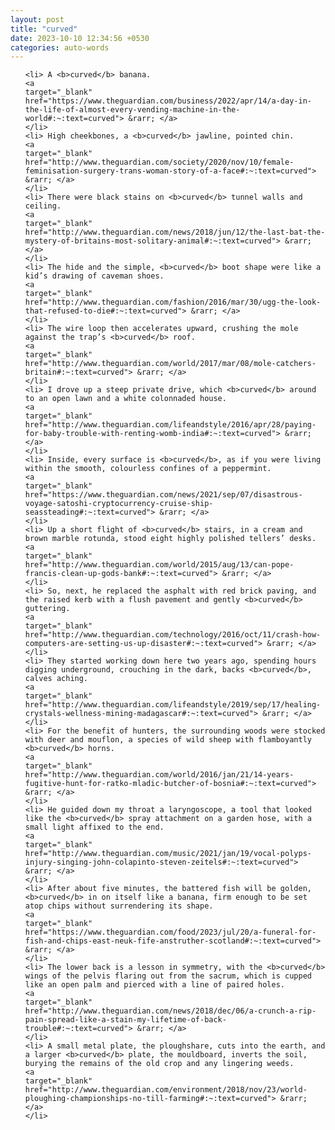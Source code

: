 ```yaml
---
layout: post
title: "curved"
date: 2023-10-10 12:34:56 +0530
categories: auto-words
---
```

<ol>

    <li> A <b>curved</b> banana.
    <a 
    target="_blank" 
    href="https://www.theguardian.com/business/2022/apr/14/a-day-in-the-life-of-almost-every-vending-machine-in-the-world#:~:text=curved"> &rarr; </a>
    </li>
    <li> High cheekbones, a <b>curved</b> jawline, pointed chin.
    <a 
    target="_blank" 
    href="http://www.theguardian.com/society/2020/nov/10/female-feminisation-surgery-trans-woman-story-of-a-face#:~:text=curved"> &rarr; </a>
    </li>
    <li> There were black stains on <b>curved</b> tunnel walls and ceiling.
    <a 
    target="_blank" 
    href="http://www.theguardian.com/news/2018/jun/12/the-last-bat-the-mystery-of-britains-most-solitary-animal#:~:text=curved"> &rarr; </a>
    </li>
    <li> The hide and the simple, <b>curved</b> boot shape were like a kid’s drawing of caveman shoes.
    <a 
    target="_blank" 
    href="http://www.theguardian.com/fashion/2016/mar/30/ugg-the-look-that-refused-to-die#:~:text=curved"> &rarr; </a>
    </li>
    <li> The wire loop then accelerates upward, crushing the mole against the trap’s <b>curved</b> roof.
    <a 
    target="_blank" 
    href="http://www.theguardian.com/world/2017/mar/08/mole-catchers-britain#:~:text=curved"> &rarr; </a>
    </li>
    <li> I drove up a steep private drive, which <b>curved</b> around to an open lawn and a white colonnaded house.
    <a 
    target="_blank" 
    href="http://www.theguardian.com/lifeandstyle/2016/apr/28/paying-for-baby-trouble-with-renting-womb-india#:~:text=curved"> &rarr; </a>
    </li>
    <li> Inside, every surface is <b>curved</b>, as if you were living within the smooth, colourless confines of a peppermint.
    <a 
    target="_blank" 
    href="https://www.theguardian.com/news/2021/sep/07/disastrous-voyage-satoshi-cryptocurrency-cruise-ship-seassteading#:~:text=curved"> &rarr; </a>
    </li>
    <li> Up a short flight of <b>curved</b> stairs, in a cream and brown marble rotunda, stood eight highly polished tellers’ desks.
    <a 
    target="_blank" 
    href="http://www.theguardian.com/world/2015/aug/13/can-pope-francis-clean-up-gods-bank#:~:text=curved"> &rarr; </a>
    </li>
    <li> So, next, he replaced the asphalt with red brick paving, and the raised kerb with a flush pavement and gently <b>curved</b> guttering.
    <a 
    target="_blank" 
    href="http://www.theguardian.com/technology/2016/oct/11/crash-how-computers-are-setting-us-up-disaster#:~:text=curved"> &rarr; </a>
    </li>
    <li> They started working down here two years ago, spending hours digging underground, crouching in the dark, backs <b>curved</b>, calves aching.
    <a 
    target="_blank" 
    href="http://www.theguardian.com/lifeandstyle/2019/sep/17/healing-crystals-wellness-mining-madagascar#:~:text=curved"> &rarr; </a>
    </li>
    <li> For the benefit of hunters, the surrounding woods were stocked with deer and mouflon, a species of wild sheep with flamboyantly <b>curved</b> horns.
    <a 
    target="_blank" 
    href="http://www.theguardian.com/world/2016/jan/21/14-years-fugitive-hunt-for-ratko-mladic-butcher-of-bosnia#:~:text=curved"> &rarr; </a>
    </li>
    <li> He guided down my throat a laryngoscope, a tool that looked like the <b>curved</b> spray attachment on a garden hose, with a small light affixed to the end.
    <a 
    target="_blank" 
    href="http://www.theguardian.com/music/2021/jan/19/vocal-polyps-injury-singing-john-colapinto-steven-zeitels#:~:text=curved"> &rarr; </a>
    </li>
    <li> After about five minutes, the battered fish will be golden, <b>curved</b> in on itself like a banana, firm enough to be set atop chips without surrendering its shape.
    <a 
    target="_blank" 
    href="https://www.theguardian.com/food/2023/jul/20/a-funeral-for-fish-and-chips-east-neuk-fife-anstruther-scotland#:~:text=curved"> &rarr; </a>
    </li>
    <li> The lower back is a lesson in symmetry, with the <b>curved</b> wings of the pelvis flaring out from the sacrum, which is cupped like an open palm and pierced with a line of paired holes.
    <a 
    target="_blank" 
    href="http://www.theguardian.com/news/2018/dec/06/a-crunch-a-rip-pain-spread-like-a-stain-my-lifetime-of-back-trouble#:~:text=curved"> &rarr; </a>
    </li>
    <li> A small metal plate, the ploughshare, cuts into the earth, and a larger <b>curved</b> plate, the mouldboard, inverts the soil, burying the remains of the old crop and any lingering weeds.
    <a 
    target="_blank" 
    href="http://www.theguardian.com/environment/2018/nov/23/world-ploughing-championships-no-till-farming#:~:text=curved"> &rarr; </a>
    </li>
